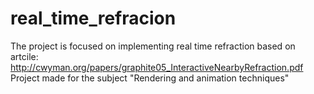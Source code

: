 # real_time_refracion

The project is focused on implementing real time refraction based on artcile:
http://cwyman.org/papers/graphite05_InteractiveNearbyRefraction.pdf <br />
Project made for the subject "Rendering and animation techniques"
